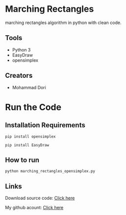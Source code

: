 # Marching Rectangles
marching rectangles algorithm in python with clean code.

## Tools

- Python 3
- EasyDraw
- opensimplex

## Creators
- Mohammad Dori


# Run the Code


## Installation Requirements

```
pip install opensimplex
```
```
pip install EasyDraw
```


## How to run

```
python marching_rectangles_opensimplex.py
```

## Links

Download source code: [Click here](https://github.com/dori-dev/marching-rectangles/archive/refs/heads/main.zip)

My github acount: [Click here](https://github.com/dori-dev/)
